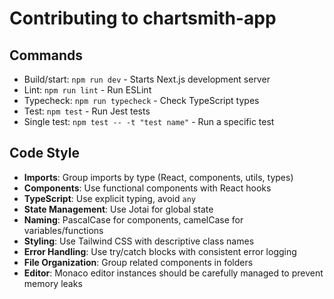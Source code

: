 # Contributing to chartsmith-app

## Commands
- Build/start: `npm run dev` - Starts Next.js development server
- Lint: `npm run lint` - Run ESLint
- Typecheck: `npm run typecheck` - Check TypeScript types
- Test: `npm test` - Run Jest tests
- Single test: `npm test -- -t "test name"` - Run a specific test

## Code Style
- **Imports**: Group imports by type (React, components, utils, types)
- **Components**: Use functional components with React hooks
- **TypeScript**: Use explicit typing, avoid `any`
- **State Management**: Use Jotai for global state
- **Naming**: PascalCase for components, camelCase for variables/functions
- **Styling**: Use Tailwind CSS with descriptive class names
- **Error Handling**: Use try/catch blocks with consistent error logging
- **File Organization**: Group related components in folders
- **Editor**: Monaco editor instances should be carefully managed to prevent memory leaks
